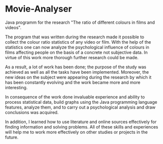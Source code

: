 Movie-Analyser
==============

Java programm for the research "The ratio of different colours in films and videos".

The program that was written during the research made it possible to collect the colour ratio statistics of any video or film. With the help of the statistics one can now analyze the psychological influence of colours in films affecting people on the basis of a concrete not subjective data. In virtue of this work more thorough further research could be made.

As a result, a lot of work has been done; the purpose of the study was achieved as well as all the tasks have been implemented. Moreover, the new ideas on the subject were appearing during the research by which it has been constantly evolving and the work became more and more interesting.

In consequence of the work done invaluable experience and ability to process statistical data, build graphs using the Java programming language features, analyze them, and to carry out a psychological analysis and draw conclusions was acquired.

In addition, I learned how to use literature and online sources effectively for finding information and solving problems. All of these skills and experiences will help me to work more effectively on other studies or projects in the future.
